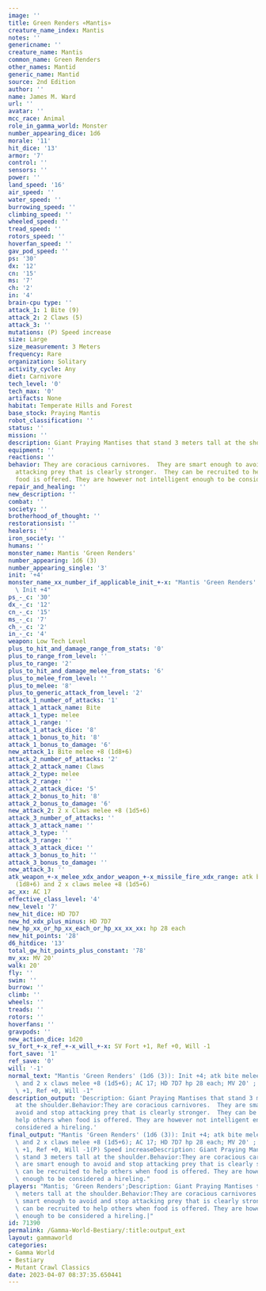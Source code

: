 ```yaml
---
image: ''
title: Green Renders «Mantis»
creature_name_index: Mantis
notes: ''
genericname: ''
creature_name: Mantis
common_name: Green Renders
other_names: Mantid
generic_name: Mantid
source: 2nd Edition
author: ''
name: James M. Ward
url: ''
avatar: ''
mcc_race: Animal
role_in_gamma_world: Monster
number_appearing_dice: 1d6
morale: '11'
hit_dice: '13'
armor: '7'
control: ''
sensors: ''
power: ''
land_speed: '16'
air_speed: ''
water_speed: ''
burrowing_speed: ''
climbing_speed: ''
wheeled_speed: ''
tread_speed: ''
rotors_speed: ''
hoverfan_speed: ''
gav_pod_speed: ''
ps: '30'
dx: '12'
cn: '15'
ms: '7'
ch: '2'
in: '4'
brain-cpu type: ''
attack_1: 1 Bite (9)
attack_2: 2 Claws (5)
attack_3: ''
mutations: (P) Speed increase
size: Large
size_measurement: 3 Meters
frequency: Rare
organization: Solitary
activity_cycle: Any
diet: Carnivore
tech_level: '0'
tech_max: '0'
artifacts: None
habitat: Temperate Hills and Forest
base_stock: Praying Mantis
robot_classification: ''
status: ''
mission: ''
description: Giant Praying Mantises that stand 3 meters tall at the shoulder.
equipment: ''
reactions: ''
behavior: They are coracious carnivores.  They are smart enough to avoid and stop
  attacking prey that is clearly stronger.  They can be recruited to help others when
  food is offered. They are however not intelligent enough to be considered a hireling.
repair_and_healing: ''
new_description: ''
combat: ''
society: ''
brotherhood_of_thought: ''
restorationsist: ''
healers: ''
iron_society: ''
humans: ''
monster_name: Mantis 'Green Renders'
number_appearing: 1d6 (3)
number_appearing_single: '3'
init: '+4'
monster_name_xx_number_if_applicable_init_+-x: "Mantis 'Green Renders' (1d6 (3)):\
  \ Init +4"
ps_-_c: '30'
dx_-_c: '12'
cn_-_c: '15'
ms_-_c: '7'
ch_-_c: '2'
in_-_c: '4'
weapon: Low Tech Level
plus_to_hit_and_damage_range_from_stats: '0'
plus_to_range_from_level: ''
plus_to_range: '2'
plus_to_hit_and_damage_melee_from_stats: '6'
plus_to_melee_from_level: ''
plus_to_melee: '8'
plus_to_generic_attack_from_level: '2'
attack_1_number_of_attacks: '1'
attack_1_attack_name: Bite
attack_1_type: melee
attack_1_range: ''
attack_1_attack_dice: '8'
attack_1_bonus_to_hit: '8'
attack_1_bonus_to_damage: '6'
new_attack_1: Bite melee +8 (1d8+6)
attack_2_number_of_attacks: '2'
attack_2_attack_name: Claws
attack_2_type: melee
attack_2_range: ''
attack_2_attack_dice: '5'
attack_2_bonus_to_hit: '8'
attack_2_bonus_to_damage: '6'
new_attack_2: 2 x Claws melee +8 (1d5+6)
attack_3_number_of_attacks: ''
attack_3_attack_name: ''
attack_3_type: ''
attack_3_range: ''
attack_3_attack_dice: ''
attack_3_bonus_to_hit: ''
attack_3_bonus_to_damage: ''
new_attack_3: ''
atk_weapon_+-x_melee_xdx_andor_weapon_+-x_missile_fire_xdx_range: atk bite melee +8
  (1d8+6) and 2 x claws melee +8 (1d5+6)
ac_xx: AC 17
effective_class_level: '4'
new_level: '7'
new_hit_dice: HD 7D7
new_hd_xdx_plus_minus: HD 7D7
new_hp_xx_or_hp_xx_each_or_hp_xx_xx_xx: hp 28 each
new_hit_points: '28'
d6_hitdice: '13'
total_gw_hit_points_plus_constant: '78'
mv_xx: MV 20'
walk: 20'
fly: ''
swim: ''
burrow: ''
climb: ''
wheels: ''
treads: ''
rotors: ''
hoverfans: ''
gravpods: ''
new_action_dice: 1d20
sv_fort_+-x_ref_+-x_will_+-x: SV Fort +1, Ref +0, Will -1
fort_save: '1'
ref_save: '0'
will: '-1'
normal_text: "Mantis 'Green Renders' (1d6 (3)): Init +4; atk bite melee +8 (1d8+6)\
  \ and 2 x claws melee +8 (1d5+6); AC 17; HD 7D7 hp 28 each; MV 20' ; 1d20; SV Fort\
  \ +1, Ref +0, Will -1"
description_output: 'Description: Giant Praying Mantises that stand 3 meters tall
  at the shoulder.Behavior:They are coracious carnivores.  They are smart enough to
  avoid and stop attacking prey that is clearly stronger.  They can be recruited to
  help others when food is offered. They are however not intelligent enough to be
  considered a hireling.'
final_output: "Mantis 'Green Renders' (1d6 (3)): Init +4; atk bite melee +8 (1d8+6)\
  \ and 2 x claws melee +8 (1d5+6); AC 17; HD 7D7 hp 28 each; MV 20' ; 1d20; SV Fort\
  \ +1, Ref +0, Will -1(P) Speed increaseDescription: Giant Praying Mantises that\
  \ stand 3 meters tall at the shoulder.Behavior:They are coracious carnivores.  They\
  \ are smart enough to avoid and stop attacking prey that is clearly stronger.  They\
  \ can be recruited to help others when food is offered. They are however not intelligent\
  \ enough to be considered a hireling."
players: "Mantis; 'Green Renders';Description: Giant Praying Mantises that stand 3\
  \ meters tall at the shoulder.Behavior:They are coracious carnivores.  They are\
  \ smart enough to avoid and stop attacking prey that is clearly stronger.  They\
  \ can be recruited to help others when food is offered. They are however not intelligent\
  \ enough to be considered a hireling.|"
id: 71390
permalink: /Gamma-World-Bestiary/:title:output_ext
layout: gammaworld
categories:
- Gamma World
- Bestiary
- Mutant Crawl Classics
date: 2023-04-07 08:37:35.650441
---
```

